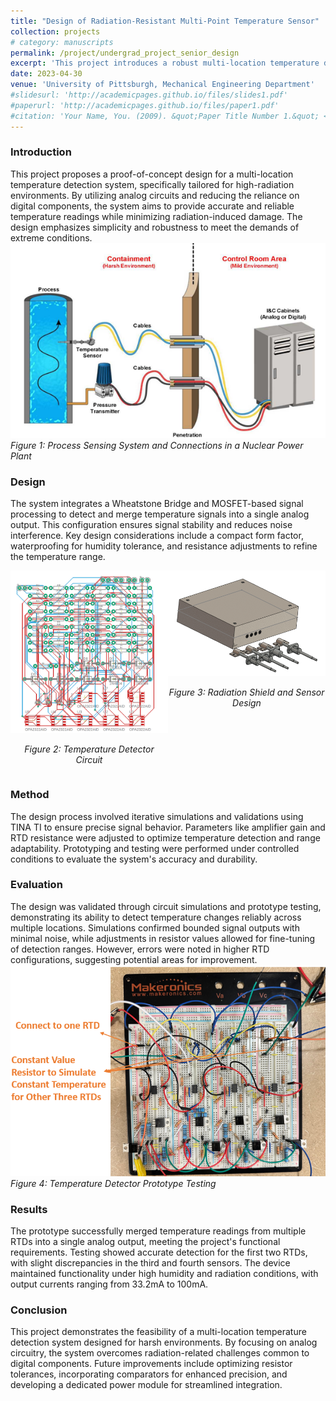 ```yaml
---
title: "Design of Radiation-Resistant Multi-Point Temperature Sensor"
collection: projects
# category: manuscripts
permalink: /project/undergrad_project_senior_design
excerpt: 'This project introduces a robust multi-location temperature detection system designed for high-radiation environments. By leveraging analog circuits and minimizing digital components, the system ensures precise and reliable temperature monitoring while maintaining durability under extreme conditions.'
date: 2023-04-30
venue: 'University of Pittsburgh, Mechanical Engineering Department'
#slidesurl: 'http://academicpages.github.io/files/slides1.pdf'
#paperurl: 'http://academicpages.github.io/files/paper1.pdf'
#citation: 'Your Name, You. (2009). &quot;Paper Title Number 1.&quot; <i>Journal 1</i>. 1(1).'
---
```


### Introduction
This project proposes a proof-of-concept design for a multi-location temperature detection system, specifically tailored for high-radiation environments. By utilizing analog circuits and reducing the reliance on digital components, the system aims to provide accurate and reliable temperature readings while minimizing radiation-induced damage. The design emphasizes simplicity and robustness to meet the demands of extreme conditions.
<img src="images/Wire_Connection_In_Nuclear_Power_Plant.png" alt="Process Sensing System and Connections in a Nuclear Power Plant" width="600">
*Figure 1: Process Sensing System and Connections in a Nuclear Power Plant*


### Design
The system integrates a Wheatstone Bridge and MOSFET-based signal processing to detect and merge temperature signals into a single analog output. This configuration ensures signal stability and reduces noise interference. Key design considerations include a compact form factor, waterproofing for humidity tolerance, and resistance adjustments to refine the temperature range.
<div style="display: flex; justify-content: space-between;">
    <div>
        <img src="images/Circuit_design.png" alt="Temperature Detector Circuit" width="300">
        <p style="text-align: center;"><em>Figure 2: Temperature Detector Circuit</em></p>
    </div>
    <div>
        <img src="images/Radiation_Shield_and_Sensor.png" alt="Radiation Shield and Sensor Design" width="300">
        <p style="text-align: center;"><em>Figure 3: Radiation Shield and Sensor Design</em></p>
    </div>
</div>


### Method
The design process involved iterative simulations and validations using TINA TI to ensure precise signal behavior. Parameters like amplifier gain and RTD resistance were adjusted to optimize temperature detection and range adaptability. Prototyping and testing were performed under controlled conditions to evaluate the system's accuracy and durability.

### Evaluation
The design was validated through circuit simulations and prototype testing, demonstrating its ability to detect temperature changes reliably across multiple locations. Simulations confirmed bounded signal outputs with minimal noise, while adjustments in resistor values allowed for fine-tuning of detection ranges. However, errors were noted in higher RTD configurations, suggesting potential areas for improvement.
<img src="images/Prototype_Testing.png" alt="Protptype Testing" width="600">
*Figure 4: Temperature Detector Prototype Testing*

### Results
The prototype successfully merged temperature readings from multiple RTDs into a single analog output, meeting the project's functional requirements. Testing showed accurate detection for the first two RTDs, with slight discrepancies in the third and fourth sensors. The device maintained functionality under high humidity and radiation conditions, with output currents ranging from 33.2mA to 100mA.

### Conclusion
This project demonstrates the feasibility of a multi-location temperature detection system designed for harsh environments. By focusing on analog circuitry, the system overcomes radiation-related challenges common to digital components. Future improvements include optimizing resistor tolerances, incorporating comparators for enhanced precision, and developing a dedicated power module for streamlined integration.